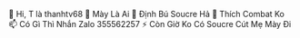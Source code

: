 👋 Hi, T là thanhtv68
👀 Mày Là Ai
🌱 Định Bú Soucre Hả
💞️ Thích Combat Ko
📫 Có Gì Thì Nhắn Zalo 355562257
⚡ Còn Giờ Ko Có Soucre Cút Mẹ Mày Đi
